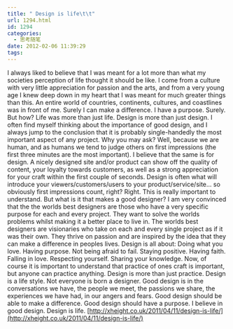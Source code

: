 ```yaml
---
title: " Design is life\t\t"
url: 1294.html
id: 1294
categories:
  - 思考随笔
date: 2012-02-06 11:39:29
tags:
---
```


I always liked to believe that I was meant for a lot more than what my societies perception of life thought it should be like. I come from a culture with very little appreciation for passion and the arts, and from a very young age I knew deep down in my heart that I was meant for much greater things than this. An entire world of countries, continents, cultures, and coastlines was in front of me. Surely I can make a difference. I have a purpose. Surely. But how? Life was more than just life. Design is more than just design. I often find myself thinking about the importance of good design, and I always jump to the conclusion that it is probably single-handedly the most important aspect of any project. Why you may ask? Well, because we are human, and as humans we tend to judge others on first impressions (the first three minutes are the most important). I believe that the same is for design. A nicely designed site and/or product can show off the quality of content, your loyalty towards customers, as well as a strong appreciation for your craft within the first couple of seconds. Design is often what will introduce your viewers/customers/users to your product/service/site… so obviously first impressions count, right? Right. This is really important to understand. But what is it that makes a good designer? I am very convinced that the the worlds best designers are those who have a very specific purpose for each and every project. They want to solve the worlds problems whilst making it a better place to live in. The worlds best designers are visionaries who take on each and every single project as if it was their own. They thrive on passion and are inspired by the idea that they can make a difference in peoples lives. Design is all about: Doing what you love. Having purpose. Not being afraid to fail. Staying positive. Having faith. Falling in love. Respecting yourself. Sharing your knowledge. Now, of course it is important to understand that practice of ones craft is important, but anyone can practice anything. Design is more than just practice. Design is a life style. Not everyone is born a designer. Good design is in the conversations we have, the people we meet, the passions we share, the experiences we have had, in our angers and fears. Good design should be able to make a difference. Good design should have a purpose. I believe in good design. Design is life. [http://xheight.co.uk/2011/04/11/design-is-life/](http://xheight.co.uk/2011/04/11/design-is-life/)